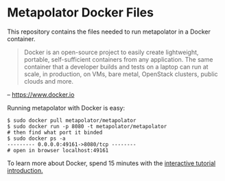 Metapolator Docker Files
======================

This repository contains the files needed to run metapolator in a Docker container.

> Docker is an open-source project to easily create lightweight, portable, self-sufficient containers from any application. The same container that a developer builds and tests on a laptop can run at scale, in production, on VMs, bare metal, OpenStack clusters, public clouds and more. 

– https://www.docker.io

Running metapolator with Docker is easy:

```
$ sudo docker pull metapolator/metapolator
$ sudo docker run -p 8080 -t metapolator/metapolator
# then find what port it binded
$ sudo docker ps -a
--------- 0.0.0.0:49161->8080/tcp --------
# open in browser localhost:49161
```

To learn more about Docker, spend 15 minutes with the [interactive tutorial introduction.](https://www.docker.io/gettingstarted/)
